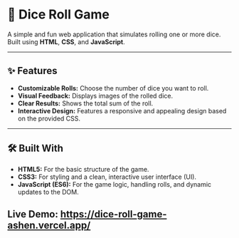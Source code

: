 # 🎲 Dice Roll Game

A simple and fun web application that simulates rolling one or more dice. Built using **HTML**, **CSS**, and **JavaScript**.



---

## ✨ Features

* **Customizable Rolls:** Choose the number of dice you want to roll.
* **Visual Feedback:** Displays images of the rolled dice.
* **Clear Results:** Shows the total sum of the roll.
* **Interactive Design:** Features a responsive and appealing design based on the provided CSS.

---

## 🛠️ Built With

* **HTML5:** For the basic structure of the game.
* **CSS3:** For styling and a clean, interactive user interface (UI).
* **JavaScript (ES6):** For the game logic, handling rolls, and dynamic updates to the DOM.

## Live Demo: https://dice-roll-game-ashen.vercel.app/

